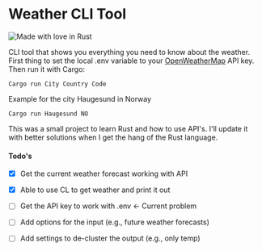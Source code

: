 # Weather CLI Tool
![Made with love in Rust](https://madewithlove.now.sh/af?heart=true&colorB=%23ff8800&template=for-the-badge&text=Rust)

CLI tool that shows you everything you need to know about the weather.
First thing to set the local .env variable to your [OpenWeatherMap](https://openweathermap.org/api) API key.
Then run it with Cargo:

``` Cargo run City Country Code ```

Example for the city Haugesund in Norway

``` Cargo run Haugesund NO ```

This was a small project to learn Rust and how to use API's. I'll update it with better solutions when I get the hang of the Rust language.



#### Todo's
- [X] Get the current weather forecast working with API
- [X] Able to use CL to get weather and print it out
- [ ] Get the API key to work with .env <- Current problem
- [ ] Add options for the input (e.g., future weather forecasts)
- [ ] Add settings to de-cluster the output (e.g., only temp)



